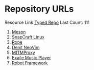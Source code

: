 # Repository URLs

Resource Link [Typed Repo](https://github.com/typilus/typilus/blob/master/src/data_preparation/metadata/typedRepos.txt)
Last Count: 111

1. [Meson](https://github.com/mesonbuild/meson.git)
2. [SnapCraft Linux](https://github.com/canonical/snapcraft.git)
3. [Rope](https://github.com/python-rope/rope.git)
4. [Denit NeoVim](https://github.com/Shougo/denite.nvim.git)
5. [MITMProxy](https://github.com/mitmproxy/mitmproxy.git)
6. [Exaile Music Player](https://github.com/exaile/exaile.git)
7. [Robot Framework](https://github.com/robotframework/robotframework.git)
